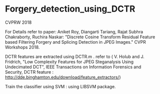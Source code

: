 # Forgery_detection_using_DCTR
CVPRW 2018

For Details refer to paper: Aniket Roy, Diangarti Tariang, Rajat Subhra Chakraborty, Ruchira Naskar: 
"Discrete Cosine Transform Residual Feature based Filtering Forgery and Splicing Detection in JPEG Images." 
CVPR Workshops 2018.

DCTR features are extracted using DCTR.m .
refer to ( V. Holub and J. Fridrich, "Low Complexity Features for JPEG Steganalysis Using Undecimated DCT", 
IEEE Transactions on Information Forensics and Security, DCTR feature : http://dde.binghamton.edu/download/feature_extractors/)

Train the classifier using SVM : using LIBSVM package.
